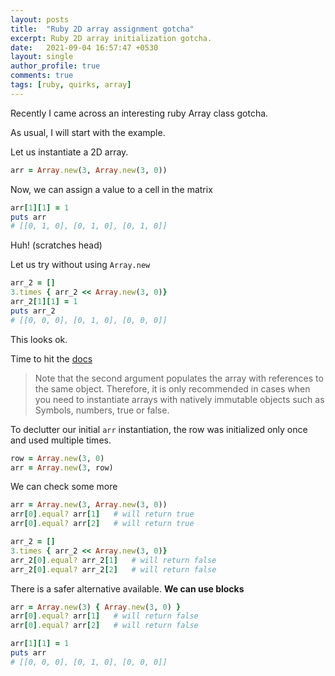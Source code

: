 ```yaml
---
layout: posts
title:  "Ruby 2D array assignment gotcha"
excerpt: Ruby 2D array initialization gotcha.
date:   2021-09-04 16:57:47 +0530
layout: single
author_profile: true
comments: true
tags: [ruby, quirks, array]
---
```

Recently I came across an interesting ruby Array class gotcha.

As usual, I will start with the example.

Let us instantiate a 2D array.

``` ruby
arr = Array.new(3, Array.new(3, 0))
```

Now, we can assign a value to a cell in the matrix

``` ruby
arr[1][1] = 1
puts arr
# [[0, 1, 0], [0, 1, 0], [0, 1, 0]]
```

Huh! (scratches head)

Let us try without using `Array.new`

``` ruby
arr_2 = []
3.times { arr_2 << Array.new(3, 0)}
arr_2[1][1] = 1
puts arr_2
# [[0, 0, 0], [0, 1, 0], [0, 0, 0]]
```

This looks ok.

Time to hit the [docs](https://docs.ruby-lang.org/en/3.0.0/Array.html)

> Note that the second argument populates the array with references to the same object. Therefore, it is only recommended in cases when you need to instantiate arrays with natively immutable objects such as Symbols, numbers, true or false.

To declutter our initial `arr` instantiation, the row was initialized only once and used multiple times.

``` ruby
row = Array.new(3, 0)
arr = Array.new(3, row)
```

We can check some more

``` ruby
arr = Array.new(3, Array.new(3, 0))
arr[0].equal? arr[1]   # will return true
arr[0].equal? arr[2]   # will return true

arr_2 = []
3.times { arr_2 << Array.new(3, 0)}
arr_2[0].equal? arr_2[1]   # will return false
arr_2[0].equal? arr_2[2]   # will return false
```

There is a safer alternative available. **We can use blocks**

``` ruby
arr = Array.new(3) { Array.new(3, 0) }
arr[0].equal? arr[1]   # will return false
arr[0].equal? arr[2]   # will return false

arr[1][1] = 1
puts arr
# [[0, 0, 0], [0, 1, 0], [0, 0, 0]]
```
